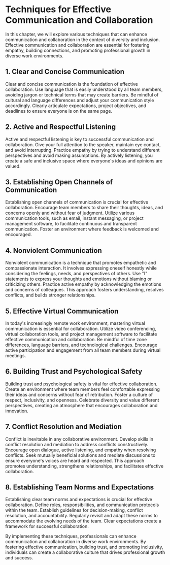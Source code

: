 # Techniques for Effective Communication and Collaboration

In this chapter, we will explore various techniques that can enhance communication and collaboration in the context of diversity and inclusion. Effective communication and collaboration are essential for fostering empathy, building connections, and promoting professional growth in diverse work environments.

## 1\. Clear and Concise Communication

Clear and concise communication is the foundation of effective collaboration. Use language that is easily understood by all team members, avoiding jargon or technical terms that may create barriers. Be mindful of cultural and language differences and adjust your communication style accordingly. Clearly articulate expectations, project objectives, and deadlines to ensure everyone is on the same page.

## 2\. Active and Respectful Listening

Active and respectful listening is key to successful communication and collaboration. Give your full attention to the speaker, maintain eye contact, and avoid interrupting. Practice empathy by trying to understand different perspectives and avoid making assumptions. By actively listening, you create a safe and inclusive space where everyone's ideas and opinions are valued.

## 3\. Establishing Open Channels of Communication

Establishing open channels of communication is crucial for effective collaboration. Encourage team members to share their thoughts, ideas, and concerns openly and without fear of judgment. Utilize various communication tools, such as email, instant messaging, or project management software, to facilitate continuous and transparent communication. Foster an environment where feedback is welcomed and encouraged.

## 4\. Nonviolent Communication

Nonviolent communication is a technique that promotes empathetic and compassionate interaction. It involves expressing oneself honestly while considering the feelings, needs, and perspectives of others. Use "I" statements to express your thoughts and emotions without blaming or criticizing others. Practice active empathy by acknowledging the emotions and concerns of colleagues. This approach fosters understanding, resolves conflicts, and builds stronger relationships.

## 5\. Effective Virtual Communication

In today's increasingly remote work environment, mastering virtual communication is essential for collaboration. Utilize video conferencing, virtual collaboration tools, and project management software to facilitate effective communication and collaboration. Be mindful of time zone differences, language barriers, and technological challenges. Encourage active participation and engagement from all team members during virtual meetings.

## 6\. Building Trust and Psychological Safety

Building trust and psychological safety is vital for effective collaboration. Create an environment where team members feel comfortable expressing their ideas and concerns without fear of retribution. Foster a culture of respect, inclusivity, and openness. Celebrate diversity and value different perspectives, creating an atmosphere that encourages collaboration and innovation.

## 7\. Conflict Resolution and Mediation

Conflict is inevitable in any collaborative environment. Develop skills in conflict resolution and mediation to address conflicts constructively. Encourage open dialogue, active listening, and empathy when resolving conflicts. Seek mutually beneficial solutions and mediate discussions to ensure everyone's voices are heard and respected. This approach promotes understanding, strengthens relationships, and facilitates effective collaboration.

## 8\. Establishing Team Norms and Expectations

Establishing clear team norms and expectations is crucial for effective collaboration. Define roles, responsibilities, and communication protocols within the team. Establish guidelines for decision-making, conflict resolution, and accountability. Regularly revisit and adapt these norms to accommodate the evolving needs of the team. Clear expectations create a framework for successful collaboration.

By implementing these techniques, professionals can enhance communication and collaboration in diverse work environments. By fostering effective communication, building trust, and promoting inclusivity, individuals can create a collaborative culture that drives professional growth and success.
